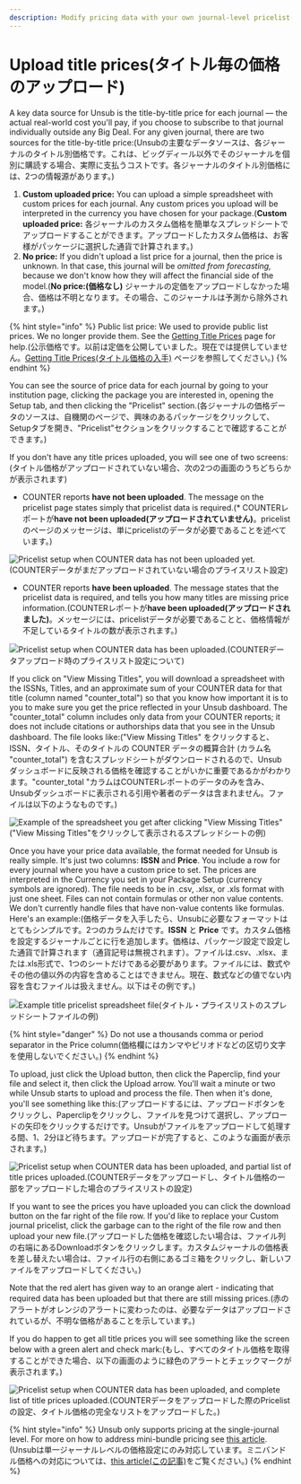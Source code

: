 ```yaml
---
description: Modify pricing data with your own journal-level pricelist(独自のジャーナル毎のプライスリストで価格データを変更可能)
---
```


# Upload title prices(タイトル毎の価格のアップロード)

A key data source for Unsub is the title-by-title price for each journal — the actual real-world cost you'll pay, if you choose to subscribe to that journal individually outside any Big Deal. For any given journal, there are two sources for the title-by-title price:(Unsubの主要なデータソースは、各ジャーナルのタイトル別価格です。これは、ビッグディール以外でそのジャーナルを個別に購読する場合、実際に支払うコストです。各ジャーナルのタイトル別価格には、2つの情報源があります。)

1. **Custom uploaded price:** You can upload a simple spreadsheet with custom prices for each journal. Any custom prices you upload will be interpreted in the currency you have chosen for your package.(**Custom uploaded price:** 各ジャーナルのカスタム価格を簡単なスプレッドシートでアップロードすることができます。アップロードしたカスタム価格は、お客様がパッケージに選択した通貨で計算されます。)
2. **No price:** If you didn't upload a list price for a journal, then the price is unknown. In that case, this journal will be _omitted from forecasting,_ because we don't know how they will affect the financial side of the model.(**No price:(価格なし)** ジャーナルの定価をアップロードしなかった場合、価格は不明となります。その場合、このジャーナルは予測から除外されます。)

{% hint style="info" %}
Public list price: We used to provide public list prices. We no longer provide them. See the [Getting Title Prices](getting-title-prices.md) page for help.(公示価格です。以前は定価を公開していました。現在では提供していません。[Getting Title Prices(タイトル価格の入手)](getting-title-prices.md) ページを参照してください。)
{% endhint %}

You can see the source of price data for each journal by going to your institution page, clicking the package you are interested in, opening the Setup tab, and then clicking the "Pricelist" section.(各ジャーナルの価格データのソースは、自機関のページで、興味のあるパッケージをクリックして、Setupタブを開き、"Pricelist"セクションをクリックすることで確認することができます。)

If you don't have any title prices uploaded, you will see one of two screens:(タイトル価格がアップロードされていない場合、次の2つの画面のうちどちらかが表示されます)&#x20;

* COUNTER reports **have not been uploaded**. The message on the pricelist page states simply that pricelist data is required.(* COUNTERレポートが**have not been uploaded(アップロードされていません)**。pricelistのページのメッセージは、単にpricelistのデータが必要であることを述べています。)

![Pricelist setup when COUNTER data has not been uploaded yet.(COUNTERデータがまだアップロードされていない場合のプライスリスト設定)](../.gitbook/assets/prices-setup-no-counter-data-state.png)

* COUNTER reports **have been uploaded**. The message states that the pricelist data is required, and tells you how many titles are missing price information.(COUNTERレポートが**have been uploaded(アップロードされました)**。メッセージには、pricelistデータが必要であることと、価格情報が不足しているタイトルの数が表示されます。)

![Pricelist setup when COUNTER data has been uploaded.(COUNTERデータアップロード時のプライスリスト設定について)](../.gitbook/assets/prices-setup-with-counter-data-state.png)



If you click on "View Missing Titles", you will download a spreadsheet with the ISSNs, Titles, and an approximate sum of your COUNTER data for that title (column named "counter\_total") so that you know how important it is to you to make sure you get the price reflected in your Unsub dashboard. The "counter\_total" column includes only data from your COUNTER reports; it does not include citations or authorships data that you see in the Unsub dashboard. The file looks like:("View Missing Titles" をクリックすると、ISSN、タイトル、そのタイトルの COUNTER データの概算合計 (カラム名 "counter_total") を含むスプレッドシートがダウンロードされるので、Unsub ダッシュボードに反映される価格を確認することがいかに重要であるかがわかります。"counter_total "カラムはCOUNTERレポートのデータのみを含み、Unsubダッシュボードに表示される引用や著者のデータは含まれません。ファイルは以下のようなものです。)

![Example of the spreadsheet you get after clicking "View Missing Titles"("View Missing Titles"をクリックして表示されるスプレッドシートの例)](<../.gitbook/assets/prices-setup-view-missing-titles-example (1).png>)

Once you have your price data available, the format needed for Unsub is really simple. It's just two columns: **ISSN** and **Price**. You include a row for every journal where you have a custom price to set. The prices are interpreted in the Currency you set in your Package Setup (currency symbols are ignored). The file needs to be in .csv, .xlsx, or .xls format with just one sheet. Files can not contain formulas or other non value contents. We don't currently handle files that have non-value contents like formulas. Here's an example:(価格データを入手したら、Unsubに必要なフォーマットはとてもシンプルです。2つのカラムだけです。**ISSN** と **Price** です。カスタム価格を設定するジャーナルごとに行を追加します。価格は、パッケージ設定で設定した通貨で計算されます（通貨記号は無視されます）。ファイルは.csv、.xlsx、または.xls形式で、1つのシートだけである必要があります。ファイルには、数式やその他の値以外の内容を含めることはできません。現在、数式などの値でない内容を含むファイルは扱えません。以下はその例です。)

![Example title pricelist spreadsheet file(タイトル・プライスリストのスプレッドシートファイルの例)](<../.gitbook/assets/Screen Shot 2022-10-19 at 9.44.07 AM.png>)

{% hint style="danger" %}
Do not use a thousands comma or period separator in the Price column(価格欄にはカンマやピリオドなどの区切り文字を使用しないでください。)
{% endhint %}

To upload, just click the Upload button, then click the Paperclip, find your file and select it, then click the Upload arrow. You'll wait a minute or two while Unsub starts to upload and process the file. Then when it's done, you'll see something like this:(アップロードするには、アップロードボタンをクリックし、Paperclipをクリックし、ファイルを見つけて選択し、アップロードの矢印をクリックするだけです。Unsubがファイルをアップロードして処理する間、1、2分ほど待ちます。アップロードが完了すると、このような画面が表示されます。)

![Pricelist setup when COUNTER data has been uploaded, and partial list of title prices uploaded.(COUNTERデータをアップロードし、タイトル価格の一部をアップロードした場合のプライスリストの設定)](../.gitbook/assets/prices-setup-with-counter-withcustom.png)

If you want to see the prices you have uploaded you can click the download button on the far right of the file row. If you'd like to replace your Custom journal pricelist, click the garbage can to the right of the file row and then upload your new file.(アップロードした価格を確認したい場合は、ファイル列の右端にあるDownloadボタンをクリックします。カスタムジャーナルの価格表を差し替えたい場合は、ファイル行の右側にあるゴミ箱をクリックし、新しいファイルをアップロードしてください。)

Note that the red alert has given way to an orange alert - indicating that required data has been uploaded but that there are still missing prices.(赤のアラートがオレンジのアラートに変わったのは、必要なデータはアップロードされているが、不明な価格があることを示しています。)

If you do happen to get all title prices you will see something like the screen below with a green alert and check mark:(もし、すべてのタイトル価格を取得することができた場合、以下の画面のように緑色のアラートとチェックマークが表示されます。)

![Pricelist setup when COUNTER data has been uploaded, and complete list of title prices uploaded.(COUNTERデータをアップロードした際のPricelistの設定、タイトル価格の完全なリストをアップロードした。)](../.gitbook/assets/prices-setup-with-counter-withcompletecustom.png)



{% hint style="info" %}
Unsub only supports pricing at the single-journal level. For more on how to address mini-bundle pricing see [this article](mini-bundle-pricing.md).(Unsubは単一ジャーナルレベルの価格設定にのみ対応しています。ミニバンドル価格への対応については、[this article(この記事)](mini-bundle-pricing.md)をご覧ください。)
{% endhint %}
